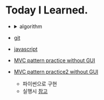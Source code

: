 # Today I Learned.

+ <details>
      <summary>algorithm</summary>

      - [백준](algorithm/백준/)
      - [종만북](algorithm/종만북)
      - [프로그래머스](algorithm/프로그래머스)
  </details>

+ [git](git)
+ [javascript](javascript)
+ [MVC pattern practice without GUI](https://github.com/pgy11/K-digital-training/tree/main/homework/todoMgrSystem)
+ [MVC pattern practice2 without GUI](https://github.com/pgy11/K-digital-training/tree/main/homework/ProductMgrSystem)
  + 파이썬으로 구현
  + 실행시 [참고](https://github.com/pgy11/K-digital-training)

